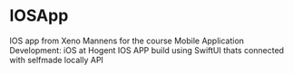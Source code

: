 # IOSApp
IOS app from Xeno Mannens for the course  Mobile Application Development: iOS  at Hogent
IOS APP build using SwiftUI thats connected with selfmade locally API


